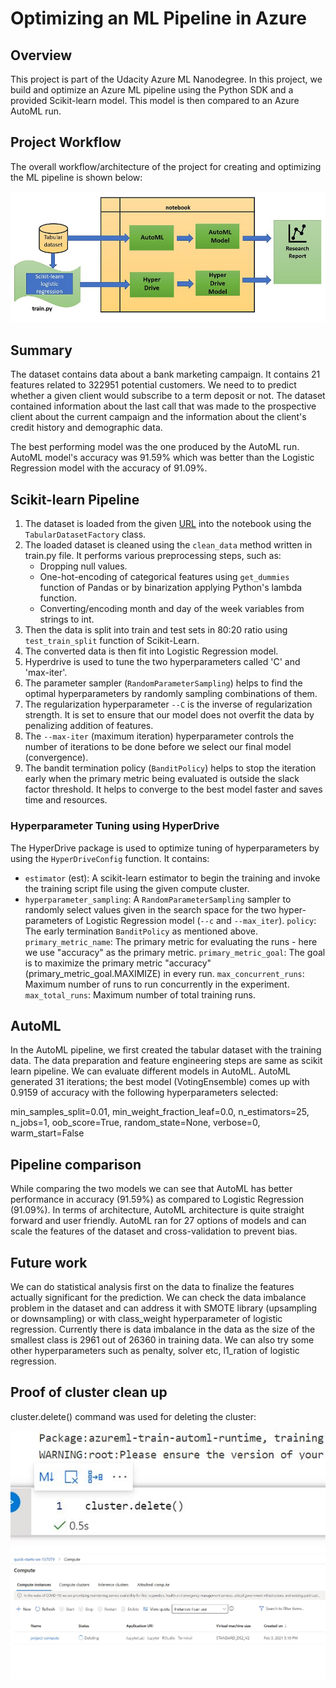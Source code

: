 # Optimizing an ML Pipeline in Azure

## Overview
This project is part of the Udacity Azure ML Nanodegree.
In this project, we build and optimize an Azure ML pipeline using the Python SDK and a provided Scikit-learn model.
This model is then compared to an Azure AutoML run.

## Project Workflow
The overall workflow/architecture of the project for creating and optimizing the ML pipeline is shown below:

![architecture](architecture.JPG)

## Summary
The dataset contains data about a bank marketing campaign. It contains 21 features related to 322951 potential customers. We need to to predict whether a given client would subscribe to a term deposit or not. The dataset contained information about the last call that was made to the prospective client about the current campaign and the information about the client's credit history and demographic data.

The best performing model was the one produced by the AutoML run. AutoML model's accuracy was 91.59% which was better than the Logistic Regression model with the accuracy of 91.09%.

## Scikit-learn Pipeline

1. The dataset is loaded from the given [URL](https://automlsamplenotebookdata.blob.core.windows.net/automl-sample-notebook-data/bankmarketing_train.csv) into the notebook using the `TabularDatasetFactory` class. 
2. The loaded dataset is cleaned using the `clean_data` method written in train.py file. It performs various preprocessing steps, such as: 
   - Dropping null values.
   - One-hot-encoding of categorical features using `get_dummies` function of Pandas or by binarization applying Python's lambda function.
   - Converting/encoding month and day of the week variables from strings to int.
3. Then the data is split into train and test sets in 80:20 ratio using `test_train_split` function of Scikit-Learn.
4. The converted data is then fit into Logistic Regression model.
5. Hyperdrive is used to tune the two hyperparameters called 'C' and 'max-iter'. 
6. The parameter sampler (`RandomParameterSampling`) helps to find the optimal hyperparameters by randomly sampling combinations of them. 
7. The regularization hyperparameter `--C` is the inverse of regularization strength. It is set to ensure that our model does not overfit the data by penalizing addition of features. 
8. The `--max-iter` (maximum iteration) hyperparameter controls the number of iterations to be done before we select our final model (convergence).
9. The bandit termination policy (`BanditPolicy`) helps to stop the iteration early when the primary metric being evaluated is outside the slack factor threshold. It helps to converge to the best model faster and saves time and resources.

### Hyperparameter Tuning using HyperDrive
The HyperDrive package is used to optimize tuning of hyperparameters by using the `HyperDriveConfig` function. It contains:

- `estimator` (est): A scikit-learn estimator to begin the training and invoke the training script file using the given compute cluster.
- `hyperparameter_sampling`: A `RandomParameterSampling` sampler to randomly select values given in the search space for the two hyper-parameters of Logistic Regression model (`--c` and `--max_iter`).
`policy`: The early termination `BanditPolicy` as mentioned above.
`primary_metric_name`: The primary metric for evaluating the runs - here we use "accuracy" as the primary metric.
`primary_metric_goal`: The goal is to maximize the primary metric "accuracy" (primary_metric_goal.MAXIMIZE) in every run.
`max_concurrent_runs`: Maximum number of runs to run concurrently in the experiment.
`max_total_runs`: Maximum number of total training runs.


## AutoML

In the AutoML pipeline, we first created the tabular dataset with the training data. The data preparation and feature engineering steps are same as scikit learn pipeline.
We can evaluate different models in AutoML. AutoML generated 31 iterations; the best model (VotingEnsemble) comes up with 0.9159 of accuracy with the following hyperparameters selected:

min_samples_split=0.01,
min_weight_fraction_leaf=0.0,
n_estimators=25,
n_jobs=1,
oob_score=True,
random_state=None,
verbose=0,
warm_start=False

## Pipeline comparison
While comparing the two models we can see that AutoML has better performance in accuracy (91.59%) as compared to Logistic Regression (91.09%).
In terms of architecture, AutoML architecture is quite straight forward and user friendly. AutoML ran for 27 options of models and can scale the features of the dataset and cross-validation to prevent bias.

## Future work
We can do statistical analysis first on the data to finalize the features actually significant for the prediction. 
We can check the data imbalance problem in the dataset and can address it with SMOTE library (upsampling or downsampling) or with class_weight hyperparameter of logistic regression. Currently there is data imbalance in the data as the size of the smallest class is 2961 out of 26360 in training data.
We can also try some other hyperparameters such as penalty, solver etc, l1_ration of logistic regression.

## Proof of cluster clean up

cluster.delete() command was used for deleting the cluster:

![cluster_delete_command](./cluster_delete_command.JPG)
![cluster_deleted](./cluster_deleted.JPG)
